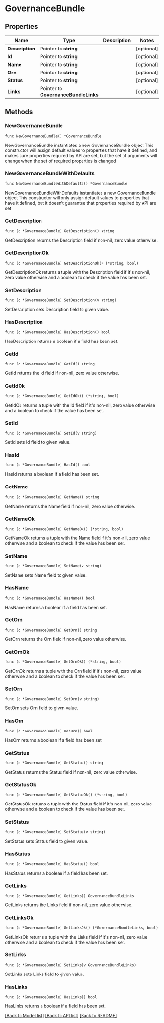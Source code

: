 # GovernanceBundle

## Properties

Name | Type | Description | Notes
------------ | ------------- | ------------- | -------------
**Description** | Pointer to **string** |  | [optional] 
**Id** | Pointer to **string** |  | [optional] 
**Name** | Pointer to **string** |  | [optional] 
**Orn** | Pointer to **string** |  | [optional] 
**Status** | Pointer to **string** |  | [optional] 
**Links** | Pointer to [**GovernanceBundleLinks**](GovernanceBundleLinks.md) |  | [optional] 

## Methods

### NewGovernanceBundle

`func NewGovernanceBundle() *GovernanceBundle`

NewGovernanceBundle instantiates a new GovernanceBundle object
This constructor will assign default values to properties that have it defined,
and makes sure properties required by API are set, but the set of arguments
will change when the set of required properties is changed

### NewGovernanceBundleWithDefaults

`func NewGovernanceBundleWithDefaults() *GovernanceBundle`

NewGovernanceBundleWithDefaults instantiates a new GovernanceBundle object
This constructor will only assign default values to properties that have it defined,
but it doesn't guarantee that properties required by API are set

### GetDescription

`func (o *GovernanceBundle) GetDescription() string`

GetDescription returns the Description field if non-nil, zero value otherwise.

### GetDescriptionOk

`func (o *GovernanceBundle) GetDescriptionOk() (*string, bool)`

GetDescriptionOk returns a tuple with the Description field if it's non-nil, zero value otherwise
and a boolean to check if the value has been set.

### SetDescription

`func (o *GovernanceBundle) SetDescription(v string)`

SetDescription sets Description field to given value.

### HasDescription

`func (o *GovernanceBundle) HasDescription() bool`

HasDescription returns a boolean if a field has been set.

### GetId

`func (o *GovernanceBundle) GetId() string`

GetId returns the Id field if non-nil, zero value otherwise.

### GetIdOk

`func (o *GovernanceBundle) GetIdOk() (*string, bool)`

GetIdOk returns a tuple with the Id field if it's non-nil, zero value otherwise
and a boolean to check if the value has been set.

### SetId

`func (o *GovernanceBundle) SetId(v string)`

SetId sets Id field to given value.

### HasId

`func (o *GovernanceBundle) HasId() bool`

HasId returns a boolean if a field has been set.

### GetName

`func (o *GovernanceBundle) GetName() string`

GetName returns the Name field if non-nil, zero value otherwise.

### GetNameOk

`func (o *GovernanceBundle) GetNameOk() (*string, bool)`

GetNameOk returns a tuple with the Name field if it's non-nil, zero value otherwise
and a boolean to check if the value has been set.

### SetName

`func (o *GovernanceBundle) SetName(v string)`

SetName sets Name field to given value.

### HasName

`func (o *GovernanceBundle) HasName() bool`

HasName returns a boolean if a field has been set.

### GetOrn

`func (o *GovernanceBundle) GetOrn() string`

GetOrn returns the Orn field if non-nil, zero value otherwise.

### GetOrnOk

`func (o *GovernanceBundle) GetOrnOk() (*string, bool)`

GetOrnOk returns a tuple with the Orn field if it's non-nil, zero value otherwise
and a boolean to check if the value has been set.

### SetOrn

`func (o *GovernanceBundle) SetOrn(v string)`

SetOrn sets Orn field to given value.

### HasOrn

`func (o *GovernanceBundle) HasOrn() bool`

HasOrn returns a boolean if a field has been set.

### GetStatus

`func (o *GovernanceBundle) GetStatus() string`

GetStatus returns the Status field if non-nil, zero value otherwise.

### GetStatusOk

`func (o *GovernanceBundle) GetStatusOk() (*string, bool)`

GetStatusOk returns a tuple with the Status field if it's non-nil, zero value otherwise
and a boolean to check if the value has been set.

### SetStatus

`func (o *GovernanceBundle) SetStatus(v string)`

SetStatus sets Status field to given value.

### HasStatus

`func (o *GovernanceBundle) HasStatus() bool`

HasStatus returns a boolean if a field has been set.

### GetLinks

`func (o *GovernanceBundle) GetLinks() GovernanceBundleLinks`

GetLinks returns the Links field if non-nil, zero value otherwise.

### GetLinksOk

`func (o *GovernanceBundle) GetLinksOk() (*GovernanceBundleLinks, bool)`

GetLinksOk returns a tuple with the Links field if it's non-nil, zero value otherwise
and a boolean to check if the value has been set.

### SetLinks

`func (o *GovernanceBundle) SetLinks(v GovernanceBundleLinks)`

SetLinks sets Links field to given value.

### HasLinks

`func (o *GovernanceBundle) HasLinks() bool`

HasLinks returns a boolean if a field has been set.


[[Back to Model list]](../README.md#documentation-for-models) [[Back to API list]](../README.md#documentation-for-api-endpoints) [[Back to README]](../README.md)


